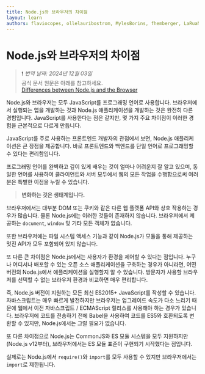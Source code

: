 ```yaml
---
title: Node.js와 브라우저의 차이점
layout: learn
authors: flaviocopes, ollelauribostrom, MylesBorins, fhemberger, LaRuaNa, ahmadawais, karlhorky
---
```


# Node.js와 브라우저의 차이점
> ❗️ *번역 날짜: 2024년 12월 03일* <br>
> 공식 문서 원문은 아래를 참고하세요.<br>
> [Differences between Node.js and the Browser](https://nodejs.org/en/learn/getting-started/differences-between-nodejs-and-the-browser)

Node.js와 브라우저는 모두 JavaScript를 프로그래밍 언어로 사용합니다. 브라우저에서 실행되는 앱을 개발하는 것과 Node.js 애플리케이션을 개발하는 것은 완전히 다른 경험입니다. JavaScript를 사용한다는 점은 같지만, 몇 가지 주요 차이점이 이러한 경험을 근본적으로 다르게 만듭니다.

JavaScript를 주로 사용하는 프론트엔드 개발자의 관점에서 보면, Node.js 애플리케이션은 큰 장점을 제공합니다. 바로 프론트엔드와 백엔드를 단일 언어로 프로그래밍할 수 있다는 편리함입니다.

프로그래밍 언어를 완벽하고 깊이 있게 배우는 것이 얼마나 어려운지 잘 알고 있으며, 동일한 언어를 사용하여 클라이언트와 서버 모두에서 웹의 모든 작업을 수행함으로써 여러분은 특별한 이점을 누릴 수 있습니다.

> **변화하는 것은 생태계입니다.**

브라우저에서는 대부분 DOM 또는 쿠키와 같은 다른 웹 플랫폼 API와 상호 작용하는 경우가 많습니다. 물론 Node.js에는 이러한 것들이 존재하지 않습니다. 브라우저에서 제공하는 `document`, `window` 및 기타 모든 객체가 없습니다.

또한 브라우저에는 파일 시스템 액세스 기능과 같이 Node.js가 모듈을 통해 제공하는 멋진 API가 모두 포함되어 있지 않습니다.

또 다른 큰 차이점은 Node.js에서는 사용자가 환경을 제어할 수 있다는 점입니다. 누구나 어디서나 배포할 수 있는 오픈 소스 애플리케이션을 구축하는 경우가 아니라면, 어떤 버전의 Node.js에서 애플리케이션을 실행할지 알 수 있습니다. 방문자가 사용할 브라우저를 선택할 수 없는 브라우저 환경과 비교하면 매우 편리합니다.

즉, Node.js 버전이 지원하는 모든 최신 ES2015+ JavaScript를 작성할 수 있습니다. 자바스크립트는 매우 빠르게 발전하지만 브라우저는 업그레이드 속도가 다소 느리기 때문에 웹에서 이전 자바스크립트 / ECMAScript 릴리스를 사용해야 하는 경우가 있습니다. 브라우저에 코드를 전송하기 전에 Babel을 사용하여 코드를 ES5와 호환되도록 변환할 수 있지만, Node.js에서는 그럴 필요가 없습니다.

또 다른 차이점으로 Node.js는 CommonJS와 ES 모듈 시스템을 모두 지원하지만(Node.js v12부터), 브라우저에서는 ES 모듈 표준이 구현되기 시작했다는 점입니다.

실제로는 Node.js에서 `require()`와 `import`를 모두 사용할 수 있지만 브라우저에서는 `import`로 제한됩니다.
